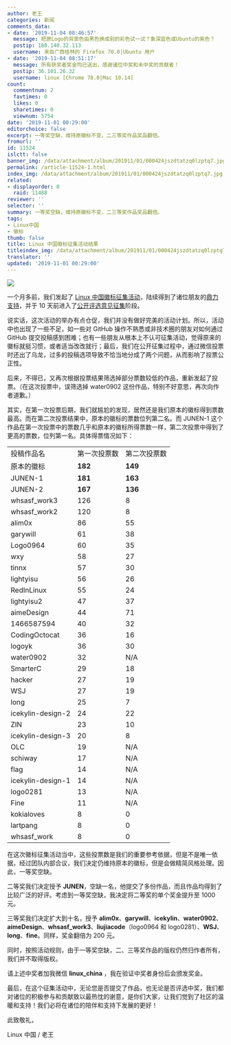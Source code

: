 ```yaml
---
author: 老王
categories: 新闻
comments_data:
- date: '2019-11-04 08:46:57'
  message: 把原Logo的背景色由黑色换成别的彩色试一试？象深蓝色或Ubuntu的紫色？
  postip: 180.140.32.113
  username: 来自广西桂林的 Firefox 70.0|Ubuntu 用户
- date: '2019-11-04 08:51:17'
  message: 所有获奖者奖金均已送出，感谢诸位中奖和未中奖的贡献者！
  postip: 36.101.26.32
  username: linux [Chrome 78.0|Mac 10.14]
count:
  commentnum: 2
  favtimes: 0
  likes: 0
  sharetimes: 0
  viewnum: 5754
date: '2019-11-01 00:29:00'
editorchoice: false
excerpt: 一等奖空缺，维持原徽标不变，二三等奖作品奖品翻倍。
fromurl: ''
id: 11524
islctt: false
banner_img: /data/attachment/album/201911/01/000424jszdtatzq0lzptq7.jpg
permalink: /article-11524-1.html
index_img: /data/attachment/album/201911/01/000424jszdtatzq0lzptq7.jpg
related:
- displayorder: 0
  raid: 11488
reviewer: ''
selector: ''
summary: 一等奖空缺，维持原徽标不变，二三等奖作品奖品翻倍。
tags:
- Linux中国
- 徽标
thumb: false
title: Linux 中国徽标征集活动结果
titleindex_img: /data/attachment/album/201911/01/000424jszdtatzq0lzptq7.jpg
translator: ''
updated: '2019-11-01 00:29:00'
---
```


![](/data/attachment/album/201911/01/000424jszdtatzq0lzptq7.jpg)


一个月多前，我们发起了 [Linux 中国徽标征集活动](/article-11363-1.html)，陆续得到了诸位朋友的[鼎力支持](/article-11407-1.html)，并于 10 天前进入了[公开评选意见征集](/article-11488-1.html)阶段。


说实话，这次活动的举办有点仓促，我们并没有做好完美的活动计划。所以，活动中也出现了一些不足，如一些对 GitHub 操作不熟悉或非技术圈的朋友对如何通过 GitHub 提交投稿感到困难；也有一些朋友从根本上不认可征集活动，觉得原来的徽标就挺习惯，或者适当改改就行；最后，我们在公开征集过程中，通过微信投票时还出了乌龙，过多的投稿选项导致不恰当地分成了两个问题，从而影响了投票公正性。


后来，不得已，又再次根据投票结果筛选掉部分票数较低的作品，重新发起了投票。（在这次投票中，误筛选掉 water0902 这份作品，特别不好意思，再次向作者道歉。）


其实，在第一次投票后期，我们就尴尬的发现，居然还是我们原本的徽标得到票数最高。而在第二次投票结果中，原本的徽标的票数位列第二名。而 JUNEN-1 这个作品在第一次投票中的票数几乎和原本的徽标所得票数一样，第二次投票中得到了更高的票数，位列第一名。具体得票情况如下：




|  |  |  |
| --- | --- | --- |
| 投稿作品名 | 第一次投票数  | 第二次投票数 |
| 原本的徽标 | **182** | **149** |
| JUNEN-1 | **181** | **163** |
| JUNEN-2 | **167** | **136** |
| whsasf\_work3 | 126 | 8 |
| whsasf\_work2 | 120 | 8 |
| alim0x | 86 | 55 |
| garywill | 61 | 38 |
| Logo0964 | 60 | 35 |
| wxy | 58 | 27 |
| tinnx | 57 | 30 |
| lightyisu | 56 | 26 |
| RedInLinux | 55 | 24 |
| lightyisu2 | 47 | 37 |
| aimeDesign | 44 | 71 |
| 1466587594 | 40 | 32 |
| CodingOctocat | 36 | 16 |
| logoyk | 36 | 30 |
| water0902 | 32 | N/A |
| SmarterC | 29 | 18 |
| hacker | 27 | 19 |
| WSJ | 27 | 19 |
| long | 25 | 7 |
| icekylin-design-2 | 24 | 22 |
| ZIN | 23 | 10 |
| icekylin-design-3 | 20 | 8 |
| OLC | 19 | N/A |
| schiway | 17 | N/A |
| flag | 14 | N/A |
| icekylin-design-1 | 14 | N/A |
| logo0281 | 13 | N/A |
| Fine | 11 | N/A |
| kokialoves | 8 | 0 |
| lartpang | 8 | 0 |
| whsasf\_work | 8 | 0 |


在这次徽标征集活动当中，这些投票数是我们的重要参考依据，但是不是唯一依据，经过团队内部合议，我们决定仍维持原本的徽标，但是会做精简风格处理。因此，一等奖空缺。


二等奖我们决定授予 **JUNEN**，空缺一名，他提交了多份作品，而且作品均得到了比较广泛的好评。考虑到一等奖空缺，我决定将二等奖的单个奖金提升至 1000 元。


三等奖我们决定扩大到十名，授予 **alim0x**、**garywill**、**icekylin**、**water0902**、**aimeDesign**、**whsasf\_work3**、**liujiacode**（logo0964 和 logo0281）、**WSJ**、**long**、**fine**。同样，奖金翻倍为 200 元。


同时，按照活动规则，由于一等奖空缺，二、三等奖作品的版权仍然归作者所有，我们并不取得版权。


请上述中奖者加我微信 **linux\_china** ，我在验证中奖者身份后会颁发奖金。


最后，在这个征集活动中，无论您是否提交了作品，也无论是否评选中奖，我们都对诸位的积极参与和贡献致以最热忱的谢意，是你们大家，让我们觉到了社区的温暖和支持！我们必将在诸位的陪伴和支持下发展的更好！


此致敬礼，


Linux 中国 / 老王